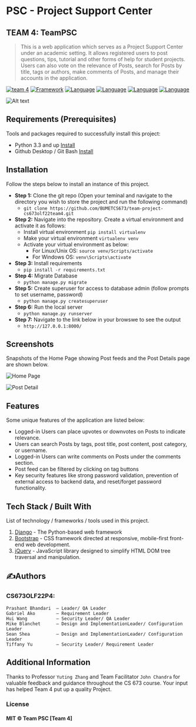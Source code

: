 # PSC - Project Support Center
## TEAM 4: TeamPSC 
> This is a web application which serves as a Project Support Center under an academic setting. It allows registered users to post questions, tips, tutorial and other forms of help for student projects. Users can also vote on the relevance of Posts, search for Posts by title, tags or authors, make comments of Posts, and manage their accounts in the application.

[![team 4](https://img.shields.io/badge/CS673-TEAM%204-red)](https://github.com/BUMETCS673/team-project-cs673olf22team4)
[![Framework](https://img.shields.io/badge/Framework-Django-yellow)](https://www.djangoproject.com/)
[![Language](https://img.shields.io/badge/Language-Python-brightgreen)](https://www.python.org/)
[![Language](https://img.shields.io/badge/Language-JavaScript-brightgreen)](https://developer.mozilla.org/en-US/docs/Web/JavaScript)
[![Language](https://img.shields.io/badge/Language-CSS-brightgreen)](https://getbootstrap.com/docs/4.0/getting-started/introduction/)
[![Language](https://img.shields.io/badge/Language-HTML-brightgreen)](https://developer.mozilla.org/en-US/docs/Web/HTML)


![Alt text](ProjectSupportCenter/static/Project%20Suppo.png)


## Requirements  (Prerequisites)
Tools and packages required to successfully install this project:
* Python 3.3 and up [Install](https://www.python.org/downloads/)
* Github Desktop / Git Bash [Install](https://git-scm.com/downloads)

## Installation
Follow the steps below to install an instance of this project. 
- **Step 1:** Clone the git repo (Open your teminal and navigate to the directory you wish to store the project and run the following command)
    - `git clone https://github.com/BUMETCS673/team-project-cs673olf22team4.git`
- **Step 2:** Navigate into the repository. Create a virtual environment and activate it as follows:
    - Install virtual environment `pip install virtualenv`
    - Make your virtual environment `virtualenv venv`
    - Activate your virtual environment as below:
        - For Linux/Unix OS: `source venv/Scripts/activate`
        - For Windows OS: `venv\Scripts\activate`
- **Step 3:** Install requirements
    - `pip install -r requirements.txt`
- **Step 4:** Migrate Database
    - `python manage.py migrate`
- **Step 5:** Create superuser for access to database admin (follow prompts to set username, password)
    - `python manage.py createsuperuser`
- **Step 6:** Run the local server
    - `python manage.py runserver`
- **Step 7:** Navigate to the link below in your browswe to see the output
    - `http://127.0.0.1:8000/`

## Screenshots
Snapshots of the Home Page showing Post feeds and the Post Details page are shown below.

![Home Page](ProjectSupportCenter/static/Home%20Page.png)

![Post Detail](ProjectSupportCenter/static/Post%20Details.png)

## Features
Some unique features of the application are listed below:
* Logged-in Users can place upvotes or downvotes on Posts to indicate relevance.
* Users can search Posts by tags, post title, post content, post category, or username.
* Logged-in Users can write comments on Posts under the comments section.
* Post feed can be filtered by clicking on tag buttons
* Key security features like strong password validation, prevention of external access to 
backend data, and reset/forget password functionality.

## Tech Stack / Built With
List of technology / frameworks / tools used in this project.
1. [Django](https://www.djangoproject.com/) - The Python-based web framework
2. [Bootstrap](https://getbootstrap.com/)  -  CSS framework directed at responsive, mobile-first front-end web development.
3. [jQuery](https://jquery.com/) - JavaScript library designed to simplify HTML DOM tree traversal and manipulation.

## ✍Authors
### **CS673OLF22P4:**
 
    Prashant Bhandari  – Leader/ QA Leader
    Gabriel Ako        – Requirement Leader
    Hui Wang           – Security Leader/ QA Leader
    Mike Blanchet      – Design and ImplementationLeader/ Configuration Leader
    Sean Shea          – Design and ImplementationLeader/ Configuration Leader
    Tiffany Yu         – Security Leader/ Requirement Leader
  
## Additional Information

Thanks to Professor `Yuting Zhang` and Team Facilitator `John Chandra` for valuable feedback and guidance throughout the CS 673 course. Your input has helped Team 4 put up a quality Project.

### License

#### MIT © Team PSC [Team 4]